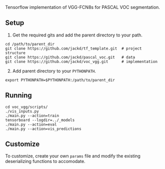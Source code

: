 Tensorflow implementation of VGG-FCN8s for PASCAL VOC segmentation.

## Setup
1. Get the required gits and add the parent directory to your path.
```
cd /path/to/parent_dir
git clone https://github.com/jackd/tf_template.git  # project structure
git clone https://github.com/jackd/pascal_voc.git   # data
git clone https://github.com/jackd/voc_vgg.git      # implementation
```
2. Add parent directory to your `PYTHONPATH`.
```
export PYTHONPATH=$PYTHONPATH:/path/to/parent_dir
```


## Running
```
cd voc_vgg/scripts/
./vis_inputs.py
./main.py --action=train
tensorboard --logdir=../_models
./main.py --action=eval
./main.py --action=vis_predictions
```

## Customize
To customize, create your own `params` file and modify the existing deserializing functions to accomodate.
